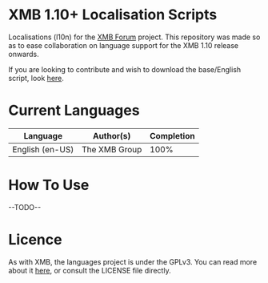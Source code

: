 # XMB 1.10+ Localisation Scripts
Localisations (l10n) for the [XMB Forum](http://xmbforum2.com) project.
This repository was made so as to ease collaboration on language support for the XMB 1.10 release onwards.

If you are looking to contribute and wish to download the base/English script, look [here](https://github.com/miqrogroove/xmb/blob/master/lang/English.lang.php).

# Current Languages
| Language | Author(s) | Completion |
| - | - | - |
| English (en-US) | The XMB Group | 100% |

# How To Use
--TODO--

# Licence
As with XMB, the languages project is under the GPLv3. You can read more about it [here](https://www.gnu.org/licenses/gpl-3.0.en.html), or consult the LICENSE file directly.
